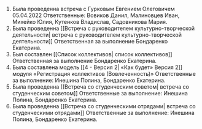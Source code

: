1. Была проведенна встреча с Гурковым Евгением Олеговичем 05.04.2022
	Ответственные: Вовиков Данил, Малиновцев Иван, Михейко Юлия, Кутенков Владислав, Садовникова Мария.
2. Была проведенна [[Встреча с руководителем культурно-творческой деятельности| встреча с руководителем культурно-творческой деятельности]]
	Ответственная за выполнение Бондаренко Екатерина.
3. Был составлен [[Список коллективов| список коллективов]]
	Ответственная за выполнение Бондаренко Екатерина.
4. Была составлена модель [[4 - Версия 2| «Как будет» Версия 2]] модуля «Регистрация коллективов (Вовлеченность)»
	Ответственные за выполнение: Инешина Полина, Бондаренко Екатерина.
5. Была проведенна  [[Встреча со студенческим советом| встреча со студенческим советом]]
	Ответственные за выполнение: Инешина Полина, Бондаренко Екатерина.
6. Была проведенна  [[Встреча со студенческими отрядами| встреча со студенческими отрядами]]
	Ответственные за выполнение: Инешина Полина, Бондаренко Екатерина.
